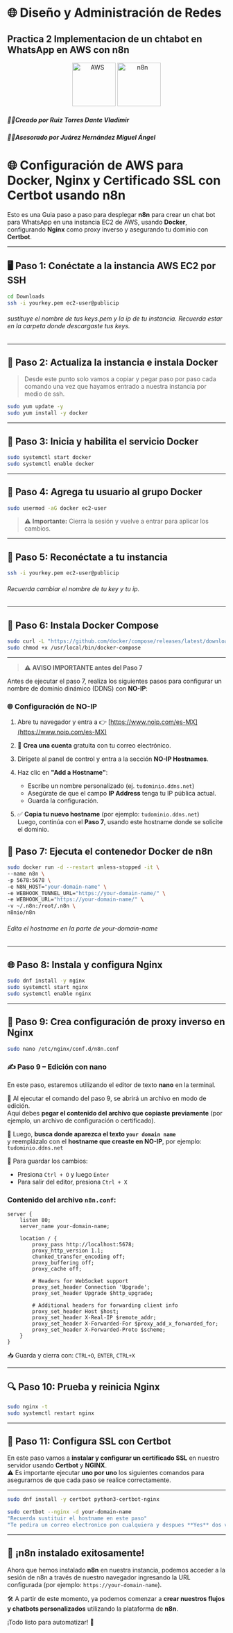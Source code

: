 
# 🌐 Diseño y Administración de Redes
## Practica 2 Implementacion de un chtabot en WhatsApp en AWS con n8n
<p align="center">
  <img src="https://1000marcas.net/wp-content/uploads/2025/03/Amazon-Web-Services-Emblem.png" alt="AWS" width="100"/>
  <img src="https://netolink.com/wp-content/uploads/2025/01/n8n.png" alt="n8n" width="100"/>
</p>

##### 👨‍🎓Creado por Ruiz Torres Dante Vladimir 
##### 👨‍🏫Asesorado por  Juárez Hernández Miguel Ángel

# 🌐 Configuración de AWS para Docker, Nginx y Certificado SSL con Certbot usando n8n

Esto es una Guia  paso a paso para desplegar **n8n** para crear un chat bot para WhatsApp en una instancia EC2 de AWS, usando **Docker**, configurando **Nginx** como proxy inverso y asegurando tu dominio con **Certbot**.

---

## 🖥️ Paso 1: Conéctate a la instancia AWS EC2 por SSH

```bash
cd Downloads
ssh -i yourkey.pem ec2-user@publicip
```
###### sustituye el nombre de tus keys.pem y la ip de tu instancia. Recuerda estar en la carpeta donde descargaste tus keys.
---

## 🔄 Paso 2: Actualiza la instancia e instala Docker
> Desde este punto solo vamos a copiar y pegar paso por paso cada comando una vez que hayamos entrado a nuestra instancia por medio de ssh.
```bash
sudo yum update -y
sudo yum install -y docker
```

---

## 🚀 Paso 3: Inicia y habilita el servicio Docker
```bash
sudo systemctl start docker
sudo systemctl enable docker
```

---

## 👤 Paso 4: Agrega tu usuario al grupo Docker

```bash
sudo usermod -aG docker ec2-user
```

> ⚠️ **Importante:** Cierra la sesión y vuelve a entrar para aplicar los cambios.

---

## 🔁 Paso 5: Reconéctate a tu instancia

```bash
ssh -i yourkey.pem ec2-user@publicip
```
###### Recuerda cambiar el nombre de tu key y tu ip.
---

## 🧰 Paso 6: Instala Docker Compose

```bash
sudo curl -L "https://github.com/docker/compose/releases/latest/download/docker-compose-$(uname -s)-$(uname -m)" -o /usr/local/bin/docker-compose
sudo chmod +x /usr/local/bin/docker-compose
```

---
> ⚠️ **AVISO IMPORTANTE antes del Paso 7**

Antes de ejecutar el paso 7, realiza los siguientes pasos para configurar un nombre de dominio dinámico (DDNS) con **NO-IP**:

### 🌐 Configuración de NO-IP

1. Abre tu navegador y entra a 👉 [https://www.noip.com/es-MX](https://www.noip.com/es-MX)
2. 📝 **Crea una cuenta** gratuita con tu correo electrónico.
3. Dirígete al panel de control y entra a la sección **NO-IP Hostnames**.
4. Haz clic en **"Add a Hostname"**:
   - Escribe un nombre personalizado (ej. `tudominio.ddns.net`)
   - Asegúrate de que el campo **IP Address** tenga tu IP pública actual.
   - Guarda la configuración.

5. ✅ **Copia tu nuevo hostname** (por ejemplo: `tudominio.ddns.net`)  
   Luego, continúa con el **Paso 7**, usando este hostname donde se solicite el dominio.

## 🧪 Paso 7: Ejecuta el contenedor Docker de n8n

```bash
sudo docker run -d --restart unless-stopped -it \
--name n8n \
-p 5678:5678 \
-e N8N_HOST="your-domain-name" \
-e WEBHOOK_TUNNEL_URL="https://your-domain-name/" \
-e WEBHOOK_URL="https://your-domain-name/" \
-v ~/.n8n:/root/.n8n \
n8nio/n8n
```
###### Edita el hostname en la parte de your-domain-name
---

## 🌐 Paso 8: Instala y configura Nginx

```bash
sudo dnf install -y nginx
sudo systemctl start nginx
sudo systemctl enable nginx
```

---

## 🔁 Paso 9: Crea configuración de proxy inverso en Nginx

```bash
sudo nano /etc/nginx/conf.d/n8n.conf
```
### ✍️ Paso 9 – Edición con **nano**

En este paso, estaremos utilizando el editor de texto **nano** en la terminal.

📄 Al ejecutar el comando del paso 9, se abrirá un archivo en modo de edición.  
Aquí debes **pegar el contenido del archivo que copiaste previamente** (por ejemplo, un archivo de configuración o certificado).

🔁 Luego, **busca donde aparezca el texto `your domain name`**  
y reemplázalo con el **hostname que creaste en NO-IP**, por ejemplo:  
`tudominio.ddns.net`

💾 Para guardar los cambios:
- Presiona `Ctrl + O` y luego `Enter`
- Para salir del editor, presiona `Ctrl + X`

### Contenido del archivo `n8n.conf`:

```nginx
server {
    listen 80;
    server_name your-domain-name;

    location / {
        proxy_pass http://localhost:5678;
        proxy_http_version 1.1;
        chunked_transfer_encoding off;
        proxy_buffering off;
        proxy_cache off;

        # Headers for WebSocket support
        proxy_set_header Connection 'Upgrade';
        proxy_set_header Upgrade $http_upgrade;

        # Additional headers for forwarding client info
        proxy_set_header Host $host;
        proxy_set_header X-Real-IP $remote_addr;
        proxy_set_header X-Forwarded-For $proxy_add_x_forwarded_for;
        proxy_set_header X-Forwarded-Proto $scheme;
    }
}
```

📥 Guarda y cierra con: `CTRL+O`, `ENTER`, `CTRL+X`

---

## 🔍 Paso 10: Prueba y reinicia Nginx

```bash
sudo nginx -t
sudo systemctl restart nginx
```

---

## 🔐 Paso 11: Configura SSL con Certbot


En este paso vamos a **instalar y configurar un certificado SSL** en nuestro servidor usando **Certbot** y **NGINX**.  
⚠️ Es importante ejecutar **uno por uno** los siguientes comandos para asegurarnos de que cada paso se realice correctamente.

---

```bash
sudo dnf install -y certbot python3-certbot-nginx

sudo certbot --nginx -d your-domain-name
"Recuerda sustituir el hostname en este paso"
"Te pedira un correo electronico pon cualquiera y despues **Yes** dos veces"

```

---
 ## 🚀 ¡n8n instalado exitosamente!

Ahora que hemos instalado **n8n** en nuestra instancia, podemos acceder a la sesión de n8n a través de nuestro navegador ingresando la URL configurada (por ejemplo: `https://your-domain-name`).

🛠️ A partir de este momento, ya podemos comenzar a **crear nuestros flujos y chatbots personalizados** utilizando la plataforma de **n8n**.

¡Todo listo para automatizar! 🤖


